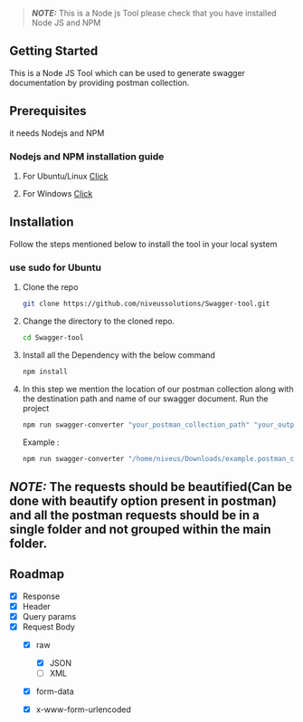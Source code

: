 > **_NOTE:_**  This is a Node js Tool please check that you have installed Node JS and NPM
<!-- GETTING STARTED -->
## Getting Started

This is a Node JS Tool which can be used to generate swagger documentation by providing postman collection.

## Prerequisites

it needs Nodejs and NPM
  ### Nodejs and NPM installation guide 

  1. For Ubuntu/Linux [Click](https://www.geeksforgeeks.org/installation-of-node-js-on-linux/)

  2. For Windows [Click](https://www.geeksforgeeks.org/installation-of-node-js-on-windows/)
   

## Installation

Follow the steps mentioned below to install the tool in your local system 

   ### use sudo for Ubuntu

1. Clone the repo
   ```sh
   git clone https://github.com/niveussolutions/Swagger-tool.git
   ```
2. Change the directory to the cloned repo.
   ```sh
   cd Swagger-tool
   ```

3. Install all the  Dependency with the below command 
   ```sh
   npm install
   ```
4. In this step we mention the location of our postman collection along with the destination path and name of our swagger document.
   Run the project
   ```sh
   npm run swagger-converter "your_postman_collection_path" "your_output_file_path"
   ```
   Example :
   ```sh
   npm run swagger-converter "/home/niveus/Downloads/example.postman_collection.json" "/home/niveus/Downloads/example_output.yaml"
   ```

## **_NOTE:_**  The requests should be beautified(Can be done with beautify option present in postman) and all the postman requests should be in a single folder and not grouped within the main folder.
            
            

<!-- ROADMAP -->
## Roadmap

- [x] Response
- [x] Header
- [x] Query params
- [x] Request Body
   - [X] raw
      - [x] JSON
      - [ ] XML
   - [X] form-data
   - [X] x-www-form-urlencoded


    
   